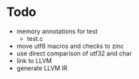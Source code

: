 # Todo
* memory annotations for test
  * test.c
* move utf8 macros and checks to zinc
* use direct comparison of utf32 and char
* link to LLVM
* generate LLVM IR
